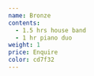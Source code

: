 ```yaml
---
name: Bronze
contents:
  - 1.5 hrs house band
  - 1 hr piano duo
weight: 1
price: Enquire
color: cd7f32
---
```














